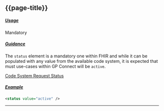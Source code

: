 ## {{page-title}}

<h5><ins>Usage</ins></h5>

<span class="mro-circle mandatory" title="Mandatory"></span> Mandatory


<h5><ins>Guidance</ins></h5>

The `status` element is a mandatory one within FHIR and while it can be populated with any value from the available code system, it is expected that must use-cases within GP Connect will be `active`.

<i class="fa fa-link"></i> [Code System Request Status](http://hl7.org/fhir/R4/codesystem-request-status.html)

<h5><ins>Example</ins></h5>

```xml
<status value="active" />
```

---